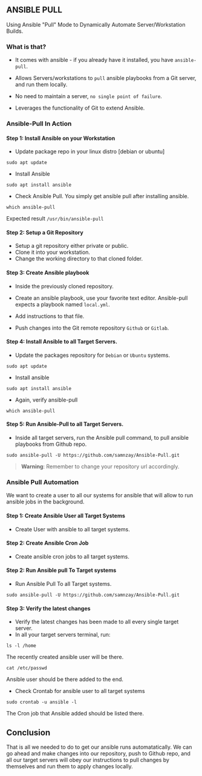 ## ANSIBLE PULL
Using Ansible "Pull" Mode to Dynamically Automate Server/Workstation Builds.
### What is that?

- It comes with ansible - if you already have it installed, you have `ansible-pull`.
- Allows Servers/workstations to `pull` ansible playbooks from a Git server, and run them locally.

- No need to maintain a server, `no single point of failure`.
- Leverages the functionality of Git to extend Ansible.

### Ansible-Pull In Action

#### Step 1: Install Ansible on your Workstation

- Update package repo in your linux distro [debian or ubuntu]
```shell
sudo apt update

```
- Install Ansible
```shell
sudo apt install ansible
```
- Check Ansible Pull. You simply get ansible pull after installing ansible.
```shell
which ansible-pull
```
Expected result
```/usr/bin/ansible-pull```
#### Step 2: Setup a Git Repository
- Setup a git repository either private or public.
- Clone it into your workstation.
- Change the working directory to that cloned folder.

#### Step 3: Create Ansible playbook
- Inside the previously cloned repository.
- Create an ansible playbook, use your favorite text editor. Ansible-pull expects a playbook named `local.yml`.

- Add instructions to that file.
- Push changes into the Git remote repository `Github` or `Gitlab`.

#### Step 4: Install Ansible to all Target Servers.
- Update the packages repository for `Debian` or `Ubuntu` systems.
```shell
sudo apt update
```
- Install ansible 
```shell
sudo apt install ansible
```
- Again, verify ansible-pull
```shell
which ansible-pull
```

#### Step 5: Run Ansible-Pull to all Target Servers.
- Inside all target servers, run the Ansible pull command, to pull ansible playbooks from Github repo.
```shell
sudo ansible-pull -U https://github.com/samnzay/Ansible-Pull.git
```
>**Warning**: Remember to change your repository url accordingly.

### Ansible Pull Automation

We want to create a user to all our systems for ansible that will allow to run ansible jobs in the background.

#### Step 1: Create Ansible User all Target Systems
- Create User with ansible to all target systems.

#### Step 2: Create Ansible Cron Job
- Create ansible cron jobs to all target systems.

#### Step 2: Run Ansible pull To Target systems
- Run Ansible Pull To all Target systems.

```shell
sudo ansible-pull -U https://github.com/samnzay/Ansible-Pull.git
```

#### Step 3: Verify the latest changes
- Verify the latest changes has been made to all every single target server.
- In all your target servers terminal, run:
```shell
ls -l /home
```

The recently created ansible user will be there.

```shell
cat /etc/passwd
```
Ansible user should be there added to the end.

-  Check Crontab for ansible user to all target systems
```shell
sudo crontab -u ansible -l
```
The Cron job that Ansible added should be listed there.

## Conclusion

That is all we needed to do to get our ansible runs automatatically.
We can go ahead and make changes into our repository, push to Github repo, and all our target servers will obey our instructions to pull changes by themselves and run them to apply changes locally.

